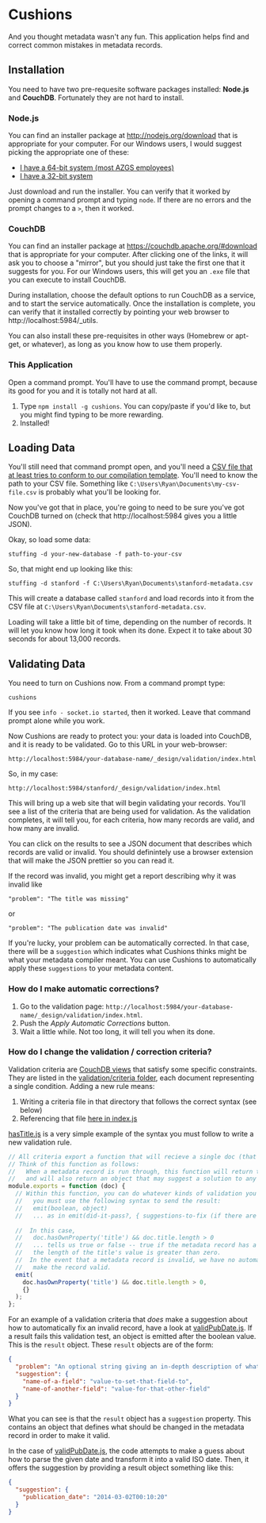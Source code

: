 # Cushions

And you thought metadata wasn't any fun. This application helps find and correct common mistakes in metadata records.

## Installation

You need to have two pre-requesite software packages installed: **Node.js** and **CouchDB**. Fortunately they are not hard to install.

### Node.js

You can find an installer package at http://nodejs.org/download that is appropriate for your computer. For our Windows users, I would suggest picking the appropriate one of these:

- [I have a 64-bit system (most AZGS employees)](http://nodejs.org/dist/v0.10.20/x64/node-v0.10.20-x64.msi)
- [I have a 32-bit system](http://nodejs.org/dist/v0.10.20/node-v0.10.20-x86.msi)

Just download and run the installer. You can verify that it worked by opening a command prompt and typing `node`. If there are no errors and the prompt changes to a `>`, then it worked.

### CouchDB

You can find an installer package at https://couchdb.apache.org/#download that is appropriate for your computer. After clicking one of the links, it will ask you to choose a "mirror", but you should just take the first one that it suggests for you. For our Windows users, this will get you an `.exe` file that you can execute to install CouchDB.

During installation, choose the default options to run CouchDB as a service, and to start the service automatically. Once the installation is complete, you can verify that it installed correctly by pointing your web browser to http://localhost:5984/_utils.

You can also install these pre-requisites in other ways (Homebrew or apt-get, or whatever), as long as you know how to use them properly.

### This Application

Open a command prompt. You'll have to use the command prompt, because its good for you and it is totally not hard at all.

1. Type `npm install -g cushions`. You can copy/paste if you'd like to, but you might find typing to be more rewarding.
2. Installed!

## Loading Data

You'll still need that command prompt open, and you'll need a [CSV file that at least tries to conform to our compilation template](http://schemas.usgin.org/models/#Metadata). You'll need to know the path to your CSV file. Something like `C:\Users\Ryan\Documents\my-csv-file.csv` is probably what you'll be looking for.

Now you've got that in place, you're going to need to be sure you've got CouchDB turned on (check that http://localhost:5984 gives you a little JSON).

Okay, so load some data:

    stuffing -d your-new-database -f path-to-your-csv
    
So, that might end up looking like this:

    stuffing -d stanford -f C:\Users\Ryan\Documents\stanford-metadata.csv
    
This will create a database called `stanford` and load records into it from the CSV file at `C:\Users\Ryan\Documents\stanford-metadata.csv`.
    
Loading will take a little bit of time, depending on the number of records. It will let you know how long it took when its done. Expect it to take about 30 seconds for about 13,000 records.

## Validating Data

You need to turn on Cushions now. From a command prompt type:

    cushions
    
If you see `info - socket.io started`, then it worked. Leave that command prompt alone while you work.

Now Cushions are ready to protect you: your data is loaded into CouchDB, and it is ready to be validated. Go to this URL in your web-browser:

    http://localhost:5984/your-database-name/_design/validation/index.html
    
So, in my case:

    http://localhost:5984/stanford/_design/validation/index.html
    
This will bring up a web site that will begin validating your records. You'll see a list of the criteria that are being used for validation. As the validation completes, it will tell you, for each criteria, how many records are valid, and how many are invalid.

You can click on the results to see a JSON document that describes which records are valid or invalid. You should definintely use a browser extension that will make the JSON prettier so you can read it. 

If the record was invalid, you might get a report describing why it was invalid like 

    "problem": "The title was missing"
    
or

    "problem": "The publication date was invalid"
    
If you're lucky, your problem can be automatically corrected. In that case, there will be a `suggestion` which indicates what Cushions thinks might be what your metadata compiler meant. You can use Cushions to automatically apply these `suggestions` to your metadata content.

### How do I make automatic corrections?

1. Go to the validation page: `http://localhost:5984/your-database-name/_design/validation/index.html`.
2. Push the *Apply Automatic Corrections* button.
3. Wait a little while. Not too long, it will tell you when its done.

### How do I change the validation / correction criteria?

Validation criteria are [CouchDB views](http://wiki.apache.org/couchdb/HTTP_view_API) that satisfy some specific constraints. They are listed in the [validation/criteria folder](https://github.com/usgin/cushions/tree/master/validation/criteria), each document representing a single condition. Adding a new rule means:

1. Writing a criteria file in that directory that follows the correct syntax (see below)
2. Referencing that file [here in index.js](https://github.com/usgin/cushions/blob/master/validation/index.js#L18-L58)

[hasTitle.js](https://github.com/usgin/cushions/blob/master/validation/criteria/hasTitle.js) is a very simple example of the syntax you must follow to write a new validation rule.

```javascript
// All criteria export a function that will recieve a single doc (that is, a metadata record)
// Think of this function as follows:
//   When a metadata record is run through, this function will return true/false if it passes/fails
//   and will also return an object that may suggest a solution to any validation problems
module.exports = function (doc) {
  // Within this function, you can do whatever kinds of validation you need to do, but in the end
  //   you must use the following syntax to send the result:
  //   emit(boolean, object)
  //   ... as in emit(did-it-pass?, { suggestions-to-fix (if there are any) })
  
  //  In this case,
  //   doc.hasOwnProperty('title') && doc.title.length > 0
  //   ... tells us true or false -- true if the metadata record has a "title" property, and also 
  //   the length of the title's value is greater than zero.
  //  In the event that a metadata record is invalid, we have no automatic suggestion as to how to
  //   make the record valid.
  emit(
    doc.hasOwnProperty('title') && doc.title.length > 0,
    {}
  );
};
```

For an example of a validation criteria that *does* make a suggestion about how to automatically fix an invalid record, have a look at [validPubDate.js](https://github.com/usgin/cushions/blob/master/validation/criteria/validPubDate.js). If a result fails this validation test, an object is emitted after the boolean value. This is the `result` object. These `result` objects are of the form:

```json
{
  "problem": "An optional string giving an in-depth description of what the problem was / why this is invalid",
  "suggestion": {
    "name-of-a-field": "value-to-set-that-field-to",
    "name-of-another-field": "value-for-that-other-field"
  }
}
```

What you can see is that the `result` object has a `suggestion` property. This contains an object that defines what should be changed in the metadata record in order to make it valid.

In the case of [validPubDate.js](https://github.com/usgin/cushions/blob/master/validation/criteria/validPubDate.js), the code attempts to make a guess about how to parse the given date and transform it into a valid ISO date. Then, it offers the suggestion by providing a result object something like this:

```json
{
  "suggestion": {
    "publication_date": "2014-03-02T00:10:20"
  }
}
```
